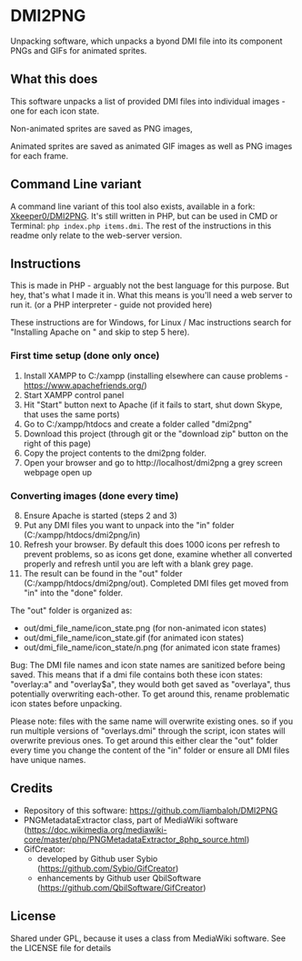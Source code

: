 # DMI2PNG
Unpacking software, which unpacks a byond DMI file into its component PNGs and GIFs for animated sprites.

## What this does

This software unpacks a list of provided DMI files into individual images - one for each icon state. 

Non-animated sprites are saved as PNG images,

Animated sprites are saved as animated GIF images as well as PNG images for each frame.

## Command Line variant

A command line variant of this tool also exists, available in a fork: [Xkeeper0/DMI2PNG](https://github.com/Xkeeper0/DMI2PNG). It's still written in PHP, but can be used in CMD or Terminal: `php index.php items.dmi`. The rest of the instructions in this readme only relate to the web-server version.

## Instructions

This is made in PHP - arguably not the best language for this purpose. But hey, that's what I made it in. What this means is you'll need a web server to run it. (or a PHP interpreter - guide not provided here) 

These instructions are for Windows, for Linux / Mac instructions search for "Installing Apache on <OS>" and skip to step 5 here).

### First time setup (done only once)
1. Install XAMPP to C:/xampp (installing elsewhere can cause problems - https://www.apachefriends.org/)
2. Start XAMPP control panel
3. Hit "Start" button next to Apache (if it fails to start, shut down Skype, that uses the same ports)
4. Go to C:/xampp/htdocs and create a folder called "dmi2png"
5. Download this project (through git or the "download zip" button on the right of this page)
6. Copy the project contents to the dmi2png folder.
7. Open your browser and go to http://localhost/dmi2png a grey screen webpage open up

### Converting images (done every time)
8. Ensure Apache is started (steps 2 and 3)
9. Put any DMI files you want to unpack into the "in" folder (C:/xampp/htdocs/dmi2png/in)
10. Refresh your browser. By default this does 1000 icons per refresh to prevent problems, so as icons get done, examine whether all converted properly and refresh until you are left with a blank grey page.
11. The result can be found in the "out" folder (C:/xampp/htdocs/dmi2png/out). Completed DMI files get moved from "in" into the "done" folder.

The "out" folder is organized as: 
* out/dmi_file_name/icon_state.png (for non-animated icon states)
* out/dmi_file_name/icon_state.gif (for animated icon states)
* out/dmi_file_name/icon_state/n.png (for animated icon state frames)

Bug: The DMI file names and icon state names are sanitized before being saved. This means that if a dmi file contains both these icon states: "overlay:a" and "overlay$a", they would both get saved as "overlaya", thus potentially overwriting each-other. To get around this, rename problematic icon states before unpacking. 

Please note: files with the same name will overwrite existing ones. so if you run multiple versions of "overlays.dmi" through the script, icon states will overwrite previous ones. To get around this either clear the "out" folder every time you change the content of the "in" folder or ensure all DMI files have unique names.

## Credits
- Repository of this software: https://github.com/liambaloh/DMI2PNG
- PNGMetadataExtractor class, part of MediaWiki software (https://doc.wikimedia.org/mediawiki-core/master/php/PNGMetadataExtractor_8php_source.html)
- GifCreator:
  - developed by Github user Sybio (https://github.com/Sybio/GifCreator)
  - enhancements by Github user QbilSoftware (https://github.com/QbilSoftware/GifCreator)
## License

Shared under GPL, because it uses a class from MediaWiki software.
See the LICENSE file for details
